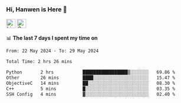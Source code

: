 ### Hi, Hanwen is Here 👋
<p>
	<a href="https://www.linkedin.com/in/liu-hanwen/"><img src="https://img.shields.io/badge/@hanwen-0A66C2?style=flat&logo=LinkedIn&logoColor=white" alt="Linkedin"  height="25px"/></a> 
	<a href="https://scholar.google.com/citations?user=HDF0su0AAAAJ"><img src="https://img.shields.io/badge/scholar-4385FE.svg?&style=plastic&logo=google-scholar&logoColor=white" alt="Google Scholar" height="25px"> </a>
</p>

📊 **The last 7 days I spent my time on** 
<!--START_SECTION:waka-->

```txt
From: 22 May 2024 - To: 29 May 2024

Total Time: 2 hrs 26 mins

Python       2 hrs           █████████████████▒░░░░░░░   69.86 %
Other        26 mins         ████░░░░░░░░░░░░░░░░░░░░░   15.47 %
ObjectiveC   14 mins         ██░░░░░░░░░░░░░░░░░░░░░░░   08.30 %
C++          5 mins          █░░░░░░░░░░░░░░░░░░░░░░░░   03.35 %
SSH Config   4 mins          ▓░░░░░░░░░░░░░░░░░░░░░░░░   02.40 %
```

<!--END_SECTION:waka-->


<!--
**david990917/david990917** is a ✨ _special_ ✨ repository because its `README.md` (this file) appears on your GitHub profile.

Here are some ideas to get you started:

- 🔭 I’m currently working on ...
- 🌱 I’m currently learning ...
- 👯 I’m looking to collaborate on ...
- 🤔 I’m looking for help with ...
- 💬 Ask me about ...
- 📫 How to reach me: ...
- 😄 Pronouns: ...
- ⚡ Fun fact: ...
-->
